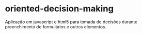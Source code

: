 # oriented-decision-making
Aplicação em javascript e html5 para tomada de decisões durante preenchimento de formulários e outros elementos.
